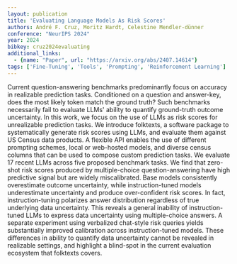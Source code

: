 ```yaml
---
layout: publication
title: 'Evaluating Language Models As Risk Scores'
authors: André F. Cruz, Moritz Hardt, Celestine Mendler-dünner
conference: "NeurIPS 2024"
year: 2024
bibkey: cruz2024evaluating
additional_links:
  - {name: "Paper", url: "https://arxiv.org/abs/2407.14614"}
tags: ['Fine-Tuning', 'Tools', 'Prompting', 'Reinforcement Learning']
---
```

Current question-answering benchmarks predominantly focus on accuracy in
realizable prediction tasks. Conditioned on a question and answer-key, does the
most likely token match the ground truth? Such benchmarks necessarily fail to
evaluate LLMs' ability to quantify ground-truth outcome uncertainty. In this
work, we focus on the use of LLMs as risk scores for unrealizable prediction
tasks. We introduce folktexts, a software package to systematically generate
risk scores using LLMs, and evaluate them against US Census data products. A
flexible API enables the use of different prompting schemes, local or
web-hosted models, and diverse census columns that can be used to compose
custom prediction tasks. We evaluate 17 recent LLMs across five proposed
benchmark tasks. We find that zero-shot risk scores produced by multiple-choice
question-answering have high predictive signal but are widely miscalibrated.
Base models consistently overestimate outcome uncertainty, while
instruction-tuned models underestimate uncertainty and produce over-confident
risk scores. In fact, instruction-tuning polarizes answer distribution
regardless of true underlying data uncertainty. This reveals a general
inability of instruction-tuned LLMs to express data uncertainty using
multiple-choice answers. A separate experiment using verbalized chat-style risk
queries yields substantially improved calibration across instruction-tuned
models. These differences in ability to quantify data uncertainty cannot be
revealed in realizable settings, and highlight a blind-spot in the current
evaluation ecosystem that folktexts covers.

